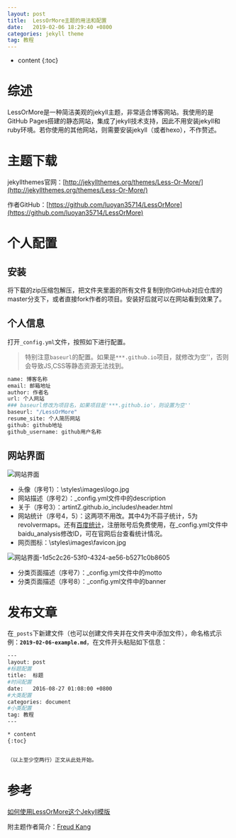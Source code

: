 ```yaml
---
layout: post
title:  LessOrMore主题的用法和配置
date:   2019-02-06 18:29:40 +0800
categories: jekyll theme
tag: 教程
---
```


* content
{:toc}

# 综述

LessOrMore是一种简洁美观的jekyll主题，非常适合博客网站。我使用的是GitHub Pages搭建的静态网站，集成了jekyll技术支持，因此不用安装jekyll和ruby环境。若你使用的其他网站，则需要安装jekyll（或者hexo），不作赘述。

# 主题下载

jekyllthemes官网：[http://jekyllthemes.org/themes/Less-Or-More/](http://jekyllthemes.org/themes/Less-Or-More/)

作者GitHub：[https://github.com/luoyan35714/LessOrMore](https://github.com/luoyan35714/LessOrMore)

# 个人配置

## 安装

将下载的zip压缩包解压，把文件夹里面的所有文件复制到你GitHub对应仓库的master分支下，或者直接fork作者的项目。安装好后就可以在网站看到效果了。

## 个人信息

打开`_config.yml`文件，按照如下进行配置。
> 特别注意`baseurl`的配置。如果是`***.github.io`项目，就修改为空''，否则会导致JS,CSS等静态资源无法找到。

```bash
name: 博客名称
email: 邮箱地址
author: 作者名
url: 个人网站
### baseurl修改为项目名，如果项目是'***.github.io'，则设置为空''
baseurl: "/LessOrMore"
resume_site: 个人简历网站
github: github地址
github_username: github用户名称
```

## 网站界面

![网站界面](https://md-image-1258527510.cos.ap-shanghai.myqcloud.com/网站界面-21bb306c-320b-4f59-be06-eb046d6c0f8f.png)

* 头像（序号1）：\styles\images\logo.jpg
* 网站描述（序号2）：_config.yml文件中的description
* 关于（序号3）：artintZ.github.io\_includes\header.html
* 网站统计（序号4，5）：这两项不用改。其中4为不蒜子统计，5为revolvermaps。还有[百度统计](https://tongji.baidu.com/)，注册账号后免费使用，在_config.yml文件中baidu_analysis修改ID，可在官网后台查看统计情况。
* 网页图标：\styles\images\favicon.jpg

![网站界面-1d5c2c26-53f0-4324-ae56-b5271c0b8605](https://md-image-1258527510.cos.ap-shanghai.myqcloud.com/网站界面-1d5c2c26-53f0-4324-ae56-b5271c0b8605.png)

* 分类页面描述（序号7）：_config.yml文件中的motto
* 分类页面描述（序号8）：_config.yml文件中的banner

# 发布文章

在`_posts`下新建文件（也可以创建文件夹并在文件夹中添加文件），命名格式示例：**`2019-02-06-example.md`**，在文件开头粘贴如下信息：

```bash
---
layout: post
#标题配置
title:  标题
#时间配置
date:   2016-08-27 01:08:00 +0800
#大类配置
categories: document
#小类配置
tag: 教程
---

* content
{:toc}


（以上至少空两行）正文从此处开始。
```

# 参考

[如何使用LessOrMore这个Jekyll模版](http://www.hifreud.com/LessOrMore/2016/08/26/how-to-use-this-jekyll-theme/)

附主题作者简介：[Freud Kang](http://www.hifreud.com/Resume.io/)